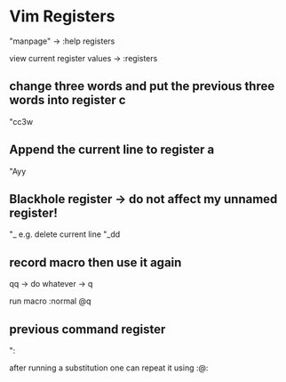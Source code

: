 # Vim Registers

"manpage" -> :help registers

view current register values -> :registers

## change three words and put the previous three words into register c

"cc3w

## Append the current line to register a

"Ayy

## Blackhole register -> do not affect my unnamed register!

"_
e.g. delete current line
"_dd

## record macro then use it again

qq -> do whatever -> q

run macro
  :normal @q

## previous command register

":

after running a substitution one can repeat it using :@:

